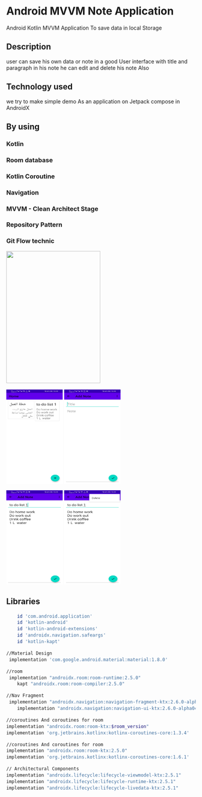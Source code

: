 # Android MVVM Note Application

Android Kotlin MVVM Application To save data in local Storage

## Description

user can save his own data or note in a good User interface with title and paragraph in his note he
can edit and delete his note Also

## Technology used

we try to make simple demo As an application on Jetpack compose in AndroidX

## By using

### Kotlin

### Room database

### Kotlin Coroutine

### Navigation

### MVVM - Clean Architect Stage

### Repository Pattern

### Git Flow technic

<img src="images/mvvm_note_kotlin_app.gif" height=350, width=250 >

<img src="images/02.jpg" height=250, width=150 >  <img src="images/03.jpg" height=250, width=150 >


<img src="images/04.jpg" height=250, width=150 >  <img src="images/05.jpg" height=250, width=150 >




## Libraries

```bash
    id 'com.android.application'
    id 'kotlin-android'
    id 'kotlin-android-extensions'
    id 'androidx.navigation.safeargs'
    id 'kotlin-kapt'

```



```bash
//Material Design
 implementation 'com.google.android.material:material:1.8.0'
```

```bash
//room
 implementation "androidx.room:room-runtime:2.5.0"
    kapt "androidx.room:room-compiler:2.5.0"
```

```bash
//Nav Fragment
 implementation "androidx.navigation:navigation-fragment-ktx:2.6.0-alpha04"
    implementation "androidx.navigation:navigation-ui-ktx:2.6.0-alpha04"
```

```bash
//coroutines And coroutines for room
implementation "androidx.room:room-ktx:$room_version"
implementation 'org.jetbrains.kotlinx:kotlinx-coroutines-core:1.3.4'
```

```bash
//coroutines And coroutines for room
implementation "androidx.room:room-ktx:2.5.0"
implementation 'org.jetbrains.kotlinx:kotlinx-coroutines-core:1.6.1'
```

```bash
// Architectural Components
implementation "androidx.lifecycle:lifecycle-viewmodel-ktx:2.5.1"
implementation "androidx.lifecycle:lifecycle-runtime-ktx:2.5.1"
implementation "androidx.lifecycle:lifecycle-livedata-ktx:2.5.1"
```
